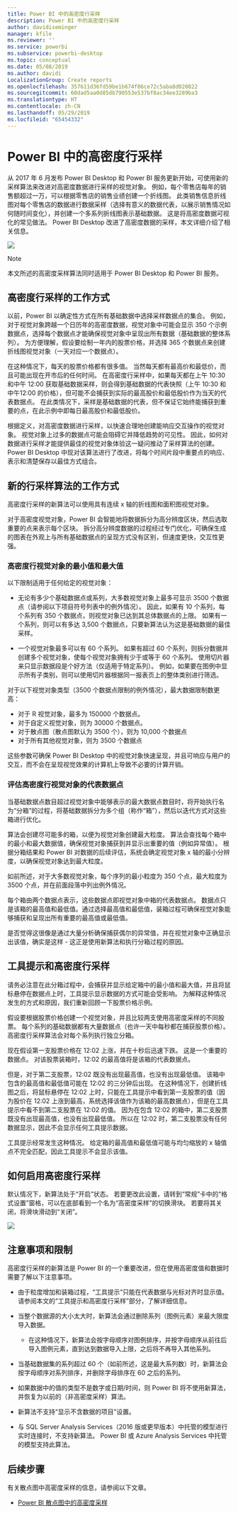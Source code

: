 ```yaml
---
title: Power BI 中的高密度行采样
description: Power BI 中的高密度行采样
author: davidiseminger
manager: kfile
ms.reviewer: ''
ms.service: powerbi
ms.subservice: powerbi-desktop
ms.topic: conceptual
ms.date: 05/08/2019
ms.author: davidi
LocalizationGroup: Create reports
ms.openlocfilehash: 357611d36fd59be1b674f06ce72c5aba8d020822
ms.sourcegitcommit: 60dad5aa0d85db790553e537bf8ac34ee3289ba3
ms.translationtype: HT
ms.contentlocale: zh-CN
ms.lasthandoff: 05/29/2019
ms.locfileid: "65454332"
---
```

# <a name="high-density-line-sampling-in-power-bi"></a>Power BI 中的高密度行采样
从 2017 年 6 月发布 Power BI Desktop 和 Power BI 服务更新开始，可使用新的采样算法来改进对高密度数据进行采样的视觉对象。 例如，每个零售店每年的销售额超过一万，可以根据零售店的销售业绩创建一个折线图。 此类销售信息折线图对每个零售店的数据进行数据采样（选择有意义的数据代表，以展示销售情况如何随时间变化），并创建一个多系列折线图表示基础数据。 这是将高密度数据可视化的常见做法。 Power BI Desktop 改进了高密度数据的采样，本文详细介绍了相关信息。

![](media/desktop-high-density-sampling/high-density-sampling_01.png)

> [!NOTE]
> 本文所述的高密度采样算法同时适用于 Power BI Desktop 和 Power BI 服务。

## <a name="how-high-density-line-sampling-works"></a>高密度行采样的工作方式
以前，Power BI 以确定性方式在所有基础数据中选择采样数据点的集合。 例如，对于视觉对象跨越一个日历年的高密度数据，视觉对象中可能会显示 350 个示例数据点，选择每个数据点才能确保视觉对象中呈现出所有数据（基础数据的整体系列）。 为方便理解，假设要绘制一年内的股票价格，并选择 365 个数据点来创建折线图视觉对象（一天对应一个数据点）。

在这种情况下，每天的股票价格都有很多值。 当然每天都有最高价和最低价，而且可能出现在开市后的任何时间。 在高密度行采样中，如果每天都在上午 10:30 和中午 12:00 获取基础数据采样，则会得到基础数据的代表快照（上午 10:30 和中午12:00 的价格），但可能不会捕获到实际的最高股价和最低股价作为当天的代表数据点。 在此类情况下，采样是基础数据的代表，但不保证它始终能捕获到重要的点，在此示例中即每日最高股价和最低股价。

根据定义，对高密度数据进行采样，以快速合理地创建能响应交互操作的视觉对象。 视觉对象上过多的数据点可能会阻碍它并降低趋势的可见性。 因此，如何对数据进行采样才能提供最佳的视觉对象体验这一疑问推动了采样算法的创建。 Power BI Desktop 中现对该算法进行了改进，将每个时间片段中重要点的响应、表示和清楚保存以最佳方式组合。

## <a name="how-the-new-line-sampling-algorithm-works"></a>新的行采样算法的工作方式
高密度行采样的新算法可以使用具有连续 x 轴的折线图和面积图视觉对象。

对于高密度视觉对象，Power BI 会智能地将数据拆分为高分辨度区块，然后选取重要的点来表示每个区块。 拆分高分辨度数据的过程经过专门优化，可确保生成的图表在外观上与所有基础数据点的呈现方式没有区别，但速度更快，交互性更强。

### <a name="minimum-and-maximum-values-for-high-density-line-visuals"></a>高密度行视觉对象的最小值和最大值
以下限制适用于任何给定的视觉对象：

* 无论有多少个基础数据点或系列，大多数视觉对象上最多可显示 3500 个数据点（请参阅以下项目符号列表中的例外情况）。 因此，如果有 10 个系列，每个系列有 350 个数据点，则视觉对象已达到其总体数据点的上限。 如果有一个系列，则可以有多达 3,500 个数据点，只要新算法认为这是基础数据的最佳采样。

* 一个视觉对象最多可以有 60 个系列。 如果有超过 60 个系列，则拆分数据并创建多个视觉对象，使每个视觉对象拥有少于或等于 60 个系列。 使用切片器来只显示数据段是个好方法（仅适用于特定系列）。 例如，如果要在图例中显示所有子类别，则可以使用切片器根据同一报表页上的整体类别进行筛选。

对于以下视觉对象类型（3500 个数据点限制的例外情况），最大数据限制数更高：

* 对于 R 视觉对象，最多为 150000 个数据点。
* 对于自定义视觉对象，则为 30000 个数据点。
* 对于散点图（散点图默认为 3500 个），则为 10,000 个数据点
* 对于所有其他视觉对象，则为 3500 个数据点

这些参数可确保 Power BI Desktop 中的视觉对象快速呈现，并且可响应与用户的交互，而不会在呈现视觉效果的计算机上导致不必要的计算开销。

### <a name="evaluating-representative-data-points-for-high-density-line-visuals"></a>评估高密度行视觉对象的代表数据点
当基础数据点数目超过视觉对象中能够表示的最大数据点数目时，将开始执行名为“分箱”的过程，将基础数据拆分为多个组（称作“箱”），然后以迭代方式对这些箱进行优化。

算法会创建尽可能多的箱，以便为视觉对象创建最大粒度。 算法会查找每个箱中的最小和最大数据值，确保视觉对象捕获到并显示出重要的值（例如异常值）。 根据分箱结果和 Power BI 对数据的后续评估，系统会确定视觉对象 x 轴的最小分辨度，以确保视觉对象达到最大粒度。

如前所述，对于大多数视觉对象，每个序列的最小粒度为 350 个点，最大粒度为 3500 个点，并在前面段落中列出例外情况。

每个箱由两个数据点表示，这些数据点即视觉对象中箱的代表数据点。 数据点只是该箱的最高值和最低值。通过选择最高值和最低值，装箱过程可确保视觉对象能够捕获和呈现出所有重要的最高值或最低值。

是否觉得这很像是通过大量分析确保捕获偶尔的异常值，并在视觉对象中正确显示出该值，确实是这样 - 这正是使用新算法和执行分箱过程的原因。

## <a name="tooltips-and-high-density-line-sampling"></a>工具提示和高密度行采样
请务必注意在此分箱过程中，会捕获并显示给定箱中的最小值和最大值，并且将鼠标悬停在数据点上时，工具提示显示数据的方式可能会受影响。 为解释这种情况发生的方式和原因，我们重新回顾一下股票价格示例。

假设要根据股票价格创建一个视觉对象，并且比较两支使用高密度采样的不同股票。 每个系列的基础数据都有大量数据点（也许一天中每秒都在捕获股票价格）。 高密度行采样算法会对每个系列执行独立分箱。

现在假设第一支股票价格在 12:02 上涨，并在十秒后迅速下跌。 这是一个重要的数据点。 对该股票装箱时，12:02 的最高值将是该箱的代表数据点。

但是，对于第二支股票，12:02 既没有出现最高值，也没有出现最低值。 该箱中包含的最高值和最低值可能在 12:02 的三分钟后出现。 在这种情况下，创建折线图之后，将鼠标悬停在 12:02 上时，只能在工具提示中看到第一支股票的值（因为股价在 12:02 上涨到最高，系统选择该值作为该箱的最高数据点），但是在工具提示中看不到第二支股票在 12:02 的值。 因为在包含 12:02 的箱中，第二支股票既没有出现最高值，也没有出现最低值。 所以在 12:02 时，第二支股票没有任何数据显示，因此不会显示任何工具提示数据。

工具提示经常发生这种情况。 给定箱的最高值和最低值可能与均匀缩放的 x 轴值点不完全匹配，因此工具提示不会显示该值。  

## <a name="how-to-turn-on-high-density-line-sampling"></a>如何启用高密度行采样
默认情况下，新算法处于“开启”状态。 若要更改此设置，请转到“常规”卡中的“格式设置”窗格，可以在底部看到一个名为“高密度采样”的切换滑块。 若要将其关闭，将滑块滑动到“关闭”。

![](media/desktop-high-density-sampling/high-density-sampling_02.png)

## <a name="considerations-and-limitations"></a>注意事项和限制
高密度行采样的新算法是 Power BI 的一个重要改进，但在使用高密度值和数据时需要了解以下注意事项。

* 由于粒度增加和装箱过程，“工具提示”只能在代表数据与光标对齐时显示值。 请参阅本文的“工具提示和高密度行采样”部分，了解详细信息。
* 当整个数据源的大小太大时，新算法会通过删除系列（图例元素）来最大限度导入数据。
  
  * 在这种情况下，新算法会按字母顺序对图例排序，并按字母顺序从前往后导入图例元素，直到达到数据导入上限，之后将不再导入其他系列。
* 当基础数据集的系列超过 60 个（如前所述，这是最大系列数）时，新算法会按字母顺序对系列排序，并删除字母排序在 60 之后的系列。
* 如果数据中的值的类型不是数字或日期/时间，则 Power BI 将不使用新算法，并恢复为以前的（非高密度采样）算法。
* 新算法不支持“显示不含数据的项目”设置。
* 与 SQL Server Analysis Services（2016 版或更早版本）中托管的模型进行实时连接时，不支持新算法。 Power BI 或 Azure Analysis Services 中托管的模型支持此算法。

## <a name="next-steps"></a>后续步骤
有关散点图中高密度采样的信息，请参阅以下文章。

* [Power BI 散点图中的高密度采样](desktop-high-density-scatter-charts.md)

